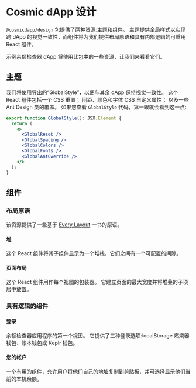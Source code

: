 # Cosmic dApp 设计

[`@cosmicdapp/design`](https://github.com/CosmWasm/dApps/tree/master/packages/design) 包提供了两种资源:主题和组件。 主题提供全局样式以实现跨 dApp 的视觉一致性，而组件将为我们提供布局原语和具有内部逻辑的可重用 React 组件。

示例余额检查器 dApp 将使用此包中的一些资源，让我们来看看它们。

## 主题

我们将使用导出的“GlobalStyle”，以便与其余 dApp 保持视觉一致性。 这个 React 组件包括一个 CSS 重置； 间距、颜色和字体 CSS 自定义属性； 以及一些 Ant Design 类的覆盖。 如果您查看 `GlobalStyle` 代码，第一眼就会看到这一点:

```jsx
export function GlobalStyle(): JSX.Element {
  return (
    <>
      <GlobalReset />
      <GlobalSpacing />
      <GlobalColors />
      <GlobalFonts />
      <GlobalAntOverride />
    </>
  );
}
```

## 组件

### 布局原语

该资源提供了一些基于 [Every Layout](https://every-layout.dev) 一书的原语。

#### 堆

这个 React 组件将其子组件显示为一个堆栈，它们之间有一个可配置的间隙。

#### 页面布局

这个 React 组件用作每个视图的包装器。 它建立页面的最大宽度并将堆叠的子项居中放置。

### 具有逻辑的组件

#### 登录

余额检查器应用程序的第一个视图。 它提供了三种登录选项:localStorage 燃烧器钱包、账本钱包或 Keplr 钱包。

#### 您的帐户

一个有用的组件，允许用户将他们自己的地址复制到剪贴板，并可选择显示他们当前的本机余额。

